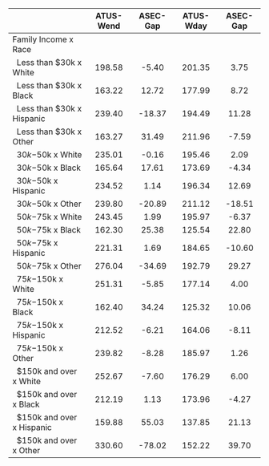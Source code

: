 
|                      |    ATUS-Wend |     ASEC-Gap |    ATUS-Wday |     ASEC-Gap |
| -------------------- | :----------: | :----------: | :----------: | :----------: |
| Family Income x Race |              |              |              |              |
| &nbsp;&nbsp;Less than $30k x White |       198.58 |        -5.40 |       201.35 |         3.75 |
| &nbsp;&nbsp;Less than $30k x Black |       163.22 |        12.72 |       177.99 |         8.72 |
| &nbsp;&nbsp;Less than $30k x Hispanic |       239.40 |       -18.37 |       194.49 |        11.28 |
| &nbsp;&nbsp;Less than $30k x Other |       163.27 |        31.49 |       211.96 |        -7.59 |
| &nbsp;&nbsp;$30k-$50k x White |       235.01 |        -0.16 |       195.46 |         2.09 |
| &nbsp;&nbsp;$30k-$50k x Black |       165.64 |        17.61 |       173.69 |        -4.34 |
| &nbsp;&nbsp;$30k-$50k x Hispanic |       234.52 |         1.14 |       196.34 |        12.69 |
| &nbsp;&nbsp;$30k-$50k x Other |       239.80 |       -20.89 |       211.12 |       -18.51 |
| &nbsp;&nbsp;$50k-$75k x White |       243.45 |         1.99 |       195.97 |        -6.37 |
| &nbsp;&nbsp;$50k-$75k x Black |       162.30 |        25.38 |       125.54 |        22.80 |
| &nbsp;&nbsp;$50k-$75k x Hispanic |       221.31 |         1.69 |       184.65 |       -10.60 |
| &nbsp;&nbsp;$50k-$75k x Other |       276.04 |       -34.69 |       192.79 |        29.27 |
| &nbsp;&nbsp;$75k-$150k x White |       251.31 |        -5.85 |       177.14 |         4.00 |
| &nbsp;&nbsp;$75k-$150k x Black |       162.40 |        34.24 |       125.32 |        10.06 |
| &nbsp;&nbsp;$75k-$150k x Hispanic |       212.52 |        -6.21 |       164.06 |        -8.11 |
| &nbsp;&nbsp;$75k-$150k x Other |       239.82 |        -8.28 |       185.97 |         1.26 |
| &nbsp;&nbsp;$150k and over x White |       252.67 |        -7.60 |       176.29 |         6.00 |
| &nbsp;&nbsp;$150k and over x Black |       212.19 |         1.13 |       173.96 |        -4.27 |
| &nbsp;&nbsp;$150k and over x Hispanic |       159.88 |        55.03 |       137.85 |        21.13 |
| &nbsp;&nbsp;$150k and over x Other |       330.60 |       -78.02 |       152.22 |        39.70 |

